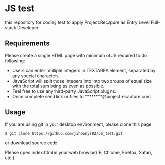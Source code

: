 # JS test
this repository for coding test to apply Project:Recapure as Entry Level Full-stack Developer. 

## Requirements
Please create a single HTML page with minimum of JS required to do following:
* Users can enter multiple integers in TEXTAREA element, separated by any special characters.
* JavaScript will split those integers into into two groups of equal size with the total sum being as even as possible.
* Feel free to use any third-party JavaScript plugins.
* Once complete send link or files to ********@projectrecapture.com

## Usage
If you are using git in your desktop environment, please clone this page

```$ git clone https://github.com/jihoonys82/JS_test.git```

or download source code 

Please open index.html in your web browser(IE, Chrome, Firefox, Safari, etc.).

